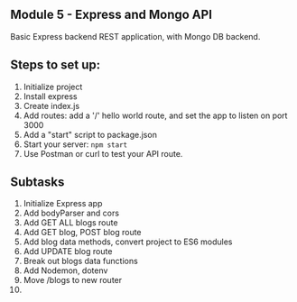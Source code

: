 ## Module 5 - Express and Mongo API

Basic Express backend REST application, with Mongo DB backend.

## Steps to set up:

1. Initialize project
2. Install express
3. Create index.js
4. Add routes: add a '/' hello world route, and set the app to listen on port 3000
5. Add a "start" script to package.json
6. Start your server: `npm start`
7. Use Postman or curl to test your API route.

## Subtasks

1. Initialize Express app
2. Add bodyParser and cors
3. Add GET ALL blogs route
4. Add GET blog, POST blog route
5. Add blog data methods, convert project to ES6 modules
6. Add UPDATE blog route
7. Break out blogs data functions
8. Add Nodemon, dotenv
9. Move /blogs to new router
10.
